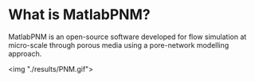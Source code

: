 # What is MatlabPNM?

MatlabPNM is an open-source software developed for flow simulation at micro-scale through porous media using a pore-network modelling approach. 

<img "./results/PNM.gif">

